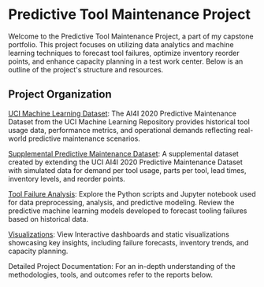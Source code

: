 # Predictive Tool Maintenance Project

Welcome to the Predictive Tool Maintenance Project, a part of my capstone portfolio. This project focuses on utilizing data analytics and machine learning techniques to forecast tool failures, optimize inventory reorder points, and enhance capacity planning in a test work center. Below is an outline of the project's structure and resources. 

## Project Organization 

[UCI Machine Learning Dataset](https://github.com/jcooper2368/JCProjectCode/raw/main/predictive-tool-maintenance/ai4i2020_pmd.csv): The AI4I 2020 Predictive Maintenance Dataset from the UCI Machine Learning Repository provides historical tool usage data, performance metrics, and operational demands reflecting real-world predictive maintenance scenarios. 

[Supplemental Predictive Maintenance Dataset](https://github.com/jcooper2368/JCProjectCode/raw/main/predictive-tool-maintenance/Supplemental%20Predictive%20Maintenance%20Dataset.xlsx): A supplemental dataset created by extending the UCI AI4I 2020 Predictive Maintenance Dataset with simulated data for demand per tool usage, parts per tool, lead times, inventory levels, and reorder points. 

[Tool Failure Analysis](https://github.com/jcooper2368/JCProjectCode/raw/main/predictive-tool-maintenance/Tool%20Failure%20Analysis%20(2).ipynb): Explore the Python scripts and Jupyter notebook used for data preprocessing, analysis, and predictive modeling. Review the predictive machine learning models developed to forecast tooling failures based on historical data. 

[Visualizations](https://public.tableau.com/app/profile/jasminecooper/viz/ToolFailureAnalysis/ExploringToolReliabilityandInventoryEfficiency): View Interactive dashboards and static visualizations showcasing key insights, including failure forecasts, inventory trends, and capacity planning. 

Detailed Project Documentation: For an in-depth understanding of the methodologies, tools, and outcomes refer to the reports below. 




